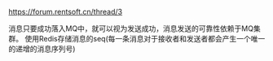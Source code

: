 https://forum.rentsoft.cn/thread/3

消息只要成功落入MQ中，就可以视为发送成功，消息发送的可靠性依赖于MQ集群。
使用Redis存储消息的seq(每一条消息对于接收者和发送者都会产生一个唯一的递增的消息序列号)